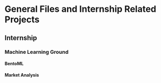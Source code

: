 # General Files and Internship Related Projects


## Internship
### Machine Learning Ground 

#### BentoML
#### Market Analysis
#### 

